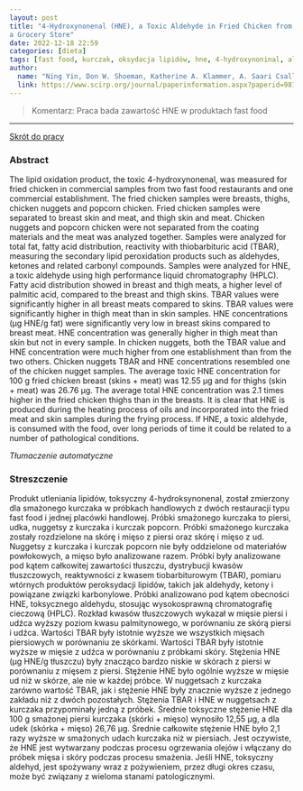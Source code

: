 ```yaml
---
layout: post
title: "4-Hydroxynonenal (HNE), a Toxic Aldehyde in Fried Chicken from Fast Food Restaurants and
a Grocery Store"
date: 2022-12-18 22:59
categories: [dieta]
tags: [fast food, kurczak, oksydacja lipidów, hne, 4-hydroxynoninal, aldehyd, tłuszcze]
author:
  name: "Ning Yin, Don W. Shoeman, Katherine A. Klammer, A. Saari Csallany*"
  link: https://www.scirp.org/journal/paperinformation.aspx?paperid=98190
---
```


> Komentarz: Praca bada zawartość HNE w produktach fast food
> 
<hr>

[Skrót do pracy](https://www.scirp.org/journal/paperinformation.aspx?paperid=98190) 

### Abstract
The lipid oxidation product, the toxic 4-hydroxynonenal, was measured for fried chicken in commercial samples from two fast food restaurants and one commercial establishment. The fried chicken samples were breasts, thighs, chicken nuggets and popcorn chicken. Fried chicken samples were separated to breast skin and meat, and thigh skin and meat. Chicken nuggets and popcorn chicken were not separated from the coating materials and the meat was analyzed together. Samples were analyzed for total fat, fatty acid distribution, reactivity with thiobarbituric acid (TBAR), measuring the secondary lipid peroxidation products such as aldehydes, ketones and related carbonyl compounds. Samples were analyzed for HNE, a toxic aldehyde using high performance liquid chromatography (HPLC). Fatty acid distribution showed in breast and thigh meats, a higher level of palmitic acid, compared to the breast and thigh skins. TBAR values were significantly higher in all breast meats compared to skins. TBAR values were significantly higher in thigh meat than in skin samples. HNE concentrations (μg HNE/g fat) were significantly very low in breast skins compared to breast meat. HNE concentration was generally higher in thigh meat than skin but not in every sample. In chicken nuggets, both the TBAR value and HNE concentration were much higher from one establishment than from the two others. Chicken nuggets TBAR and HNE concentrations resembled one of the chicken nugget samples. The average toxic HNE concentration for 100 g fried chicken breast (skins + meat) was 12.55 μg and for thighs (skin + meat) was 26.76 μg. The average total HNE concentration was 2.1 times higher in the fried chicken thighs than in the breasts. It is clear that HNE is produced during the heating process of oils and incorporated into the fried meat and skin samples during the frying process. If HNE, a toxic aldehyde, is consumed with the food, over long periods of time it could be related to a number of pathological conditions.

*Tłumaczenie automatyczne*

### Streszczenie
Produkt utleniania lipidów, toksyczny 4-hydroksynonenal, został zmierzony dla smażonego kurczaka w próbkach handlowych z dwóch restauracji typu fast food i jednej placówki handlowej. Próbki smażonego kurczaka to piersi, udka, nuggetsy z kurczaka i kurczak popcorn. Próbki smażonego kurczaka zostały rozdzielone na skórę i mięso z piersi oraz skórę i mięso z ud. Nuggetsy z kurczaka i kurczak popcorn nie były oddzielone od materiałów powłokowych, a mięso było analizowane razem. Próbki były analizowane pod kątem całkowitej zawartości tłuszczu, dystrybucji kwasów tłuszczowych, reaktywności z kwasem tiobarbiturowym (TBAR), pomiaru wtórnych produktów peroksydacji lipidów, takich jak aldehydy, ketony i powiązane związki karbonylowe. Próbki analizowano pod kątem obecności HNE, toksycznego aldehydu, stosując wysokosprawną chromatografię cieczową (HPLC). Rozkład kwasów tłuszczowych wykazał w mięsie piersi i udźca wyższy poziom kwasu palmitynowego, w porównaniu ze skórą piersi i udźca. Wartości TBAR były istotnie wyższe we wszystkich mięsach piersiowych w porównaniu ze skórkami. Wartości TBAR były istotnie wyższe w mięsie z udźca w porównaniu z próbkami skóry. Stężenia HNE (μg HNE/g tłuszczu) były znacząco bardzo niskie w skórach z piersi w porównaniu z mięsem z piersi. Stężenie HNE było ogólnie wyższe w mięsie ud niż w skórze, ale nie w każdej próbce. W nuggetsach z kurczaka zarówno wartość TBAR, jak i stężenie HNE były znacznie wyższe z jednego zakładu niż z dwóch pozostałych. Stężenia TBAR i HNE w nuggetsach z kurczaka przypominały jedną z próbek. Średnie toksyczne stężenie HNE dla 100 g smażonej piersi kurczaka (skórki + mięso) wynosiło 12,55 μg, a dla udek (skórka + mięso) 26,76 μg. Średnie całkowite stężenie HNE było 2,1 razy wyższe w smażonych udach kurczaka niż w piersiach. Jest oczywiste, że HNE jest wytwarzany podczas procesu ogrzewania olejów i włączany do próbek mięsa i skóry podczas procesu smażenia. Jeśli HNE, toksyczny aldehyd, jest spożywany wraz z pożywieniem, przez długi okres czasu, może być związany z wieloma stanami patologicznymi.